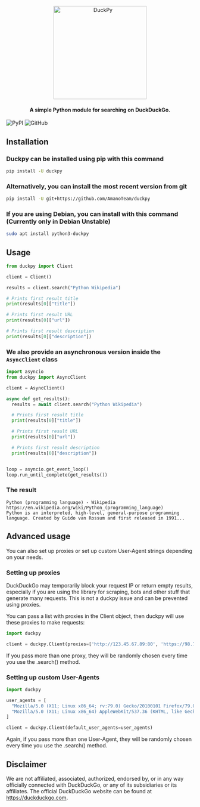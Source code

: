 <p align="center">
  <img src="https://i.imgur.com/o5qAbVt.png" alt="DuckPy" height="250px">
  <h4 align="center">A simple Python module for searching on DuckDuckGo.</h4>
</p>

![PyPI](https://img.shields.io/pypi/v/duckpy) ![GitHub](https://img.shields.io/github/license/AmanoTeam/duckpy)

## Installation

### Duckpy can be installed using pip with this command

```bash
pip install -U duckpy
```

### Alternatively, you can install the most recent version from git

```bash
pip install -U git+https://github.com/AmanoTeam/duckpy
```

### If you are using Debian, you can install with this command (Currently only in Debian Unstable)

```bash
sudo apt install python3-duckpy
```

## Usage

```python
from duckpy import Client

client = Client()

results = client.search("Python Wikipedia")

# Prints first result title
print(results[0]["title"])

# Prints first result URL
print(results[0]["url"])

# Prints first result description
print(results[0]["description"])
```

### We also provide an asynchronous version inside the `AsyncClient` class

```python
import asyncio
from duckpy import AsyncClient

client = AsyncClient()

async def get_results():
  results = await client.search("Python Wikipedia")

  # Prints first result title
  print(results[0]["title"])

  # Prints first result URL
  print(results[0]["url"])

  # Prints first result description
  print(results[0]["description"])


loop = asyncio.get_event_loop()
loop.run_until_complete(get_results())
```

### The result

```text
Python (programming language) - Wikipedia
https://en.wikipedia.org/wiki/Python_(programming_language)
Python is an interpreted, high-level, general-purpose programming language. Created by Guido van Rossum and first released in 1991...
```

## Advanced usage

You can also set up proxies or set up custom User-Agent strings depending on your needs.

### Setting up proxies

DuckDuckGo may temporarily block your request IP or return empty results, especially if you are using the library for scraping, bots and other stuff that generate many requests. This is not a duckpy issue and can be prevented using proxies.

You can pass a list with proxies in the Client object, then duckpy will use these proxies to make requests:

```python
import duckpy

client = duckpy.Client(proxies=['http://123.45.67.89:80', 'https://98.76.54.32:443'])
```

If you pass more than one proxy, they will be randomly chosen every time you use the .search() method.

### Setting up custom User-Agents

```python
import duckpy

user_agents = [
  "Mozilla/5.0 (X11; Linux x86_64; rv:79.0) Gecko/20100101 Firefox/79.0",
  "Mozilla/5.0 (X11; Linux x86_64) AppleWebKit/537.36 (KHTML, like Gecko) Chrome/84.0.4147.105 Safari/537.36"
]

client = duckpy.Client(default_user_agents=user_agents)
```

Again, if you pass more than one User-Agent, they will be randomly chosen every time you use the .search() method.

## Disclaimer

We are not affiliated, associated, authorized, endorsed by, or in any way officially connected with DuckDuckGo, or any of its subsidiaries or its affiliates. The official DuckDuckGo website can be found at <https://duckduckgo.com>.
